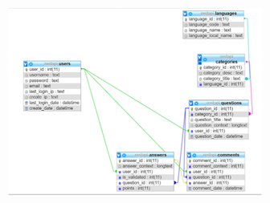 ![Database Structure](https://github.com/mahirozdin/Customizable-PHP-REST-API/blob/master/Database%20Structure/structure.png)
